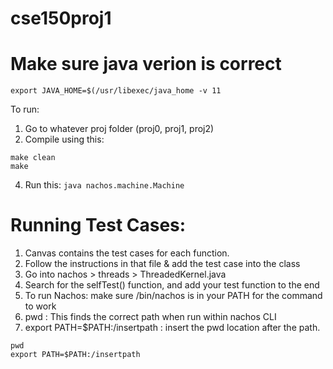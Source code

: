 # cse150proj1

# Make sure java verion is correct
```export JAVA_HOME=$(/usr/libexec/java_home -v 11```

To run:
1. Go to whatever proj folder (proj0, proj1, proj2)
2. Compile using this:
```
make clean
make
```
4. Run this:
```java nachos.machine.Machine```

# Running Test Cases: 
1. Canvas contains the test cases for each function. 
2. Follow the instructions in that file & add the test case into the class
3. Go into nachos > threads > ThreadedKernel.java
4. Search for the selfTest() function, and add your test function to the end
5. To run Nachos: make sure /bin/nachos is in your PATH for the command to work
6. pwd : This finds the correct path when run within nachos CLI
7. export PATH=$PATH:/insertpath : insert the pwd location after the path.
```
pwd     
export PATH=$PATH:/insertpath      
```



